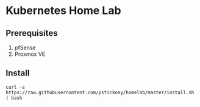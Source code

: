 # Kubernetes Home Lab

## Prerequisites
1. pfSense
2. Proxmox VE

## Install
```shell
curl -s https://raw.githubusercontent.com/pstickney/homelab/master/install.sh | bash
```
